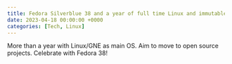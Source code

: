 ```yaml
---
title: Fedora Silverblue 38 and a year of full time Linux and immutable OSes
date: 2023-04-18 00:00:00 +0000
categories: [Tech, Linux]
---
```


More than a year with Linux/GNE as main OS. Aim to move to open source projects. 
Celebrate with Fedora 38!
